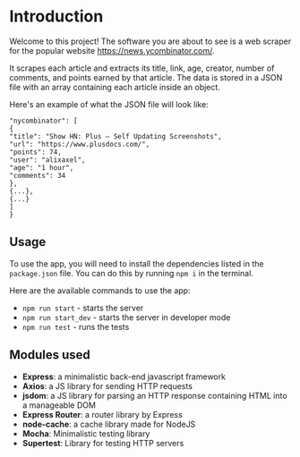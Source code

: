# Introduction

Welcome to this project! The software you are about to see is a web scraper for the popular website https://news.ycombinator.com/. 

It scrapes each article and extracts its title, link, age, creator, number of comments, and points earned by that article. The data is stored in a JSON file with an array containing each article inside an object.

Here's an example of what the JSON file will look like:

```{
"nycombinator": [
{
"title": "Show HN: Plus – Self Updating Screenshots",
"url": "https://www.plusdocs.com/",
"points": 74,
"user": "alixaxel",
"age": "1 hour",
"comments": 34
},
{...},
{...}
]
}
```

## Usage

To use the app, you will need to install the dependencies listed in the `package.json` file. You can do this by running `npm i` in the terminal. 

Here are the available commands to use the app:
- `npm run start` - starts the server
- `npm run start_dev` - starts the server in developer mode
- `npm run test` - runs the tests

## Modules used
- **Express**: a minimalistic back-end javascript framework
- **Axios**: a JS library for sending HTTP requests
- **jsdom**: a JS library for parsing an HTTP response containing HTML into a manageable DOM
- **Express Router**: a router library by Express
- **node-cache**: a cache library made for NodeJS
- **Mocha**: Minimalistic testing library
- **Supertest**: Library for testing HTTP servers